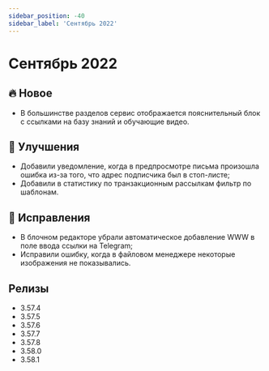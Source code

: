 ```yaml
---
sidebar_position: -40
sidebar_label: 'Сентябрь 2022'
---
```


# Сентябрь 2022

## 🔥 Новое

- В большинстве разделов сервис отображается пояснительный блок с ссылками на базу знаний и обучающие видео.

## 🚀 Улучшения

- Добавили уведомление, когда в предпросмотре письма произошла ошибка из-за того, что адрес подписчика был в стоп-листе;
- Добавили в статистику по транзакционным рассылкам фильтр по шаблонам.

## 🐛 Исправления

- В блочном редакторе убрали автоматическое добавление WWW в поле ввода ссылки на Telegram;
- Исправили ошибку, когда в файловом менеджере некоторые изображения не показывались.

## Релизы

- 3.57.4
- 3.57.5
- 3.57.6
- 3.57.7
- 3.57.8
- 3.58.0
- 3.58.1
